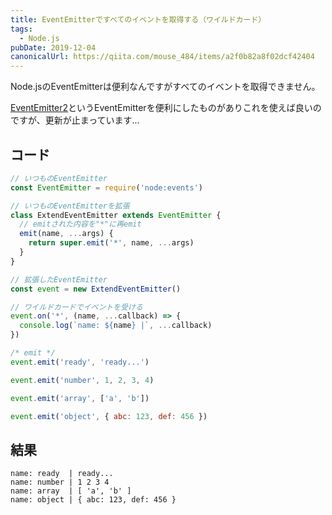 ```yaml
---
title: EventEmitterですべてのイベントを取得する（ワイルドカード）
tags:
  - Node.js
pubDate: 2019-12-04
canonicalUrl: https://qiita.com/mouse_484/items/a2f0b82a8f02dcf42404
---
```


Node.jsのEventEmitterは便利なんですがすべてのイベントを取得できません。

[EventEmitter2](https://github.com/EventEmitter2/EventEmitter2)というEventEmitterを便利にしたものがありこれを使えば良いのですが、更新が止まっています...

## コード

```js:index.js
// いつものEventEmitter
const EventEmitter = require('node:events')

// いつものEventEmitterを拡張
class ExtendEventEmitter extends EventEmitter {
  // emitされた内容を"*"に再emit
  emit(name, ...args) {
    return super.emit('*', name, ...args)
  }
}

// 拡張したEventEmitter
const event = new ExtendEventEmitter()

// ワイルドカードでイベントを受ける
event.on('*', (name, ...callback) => {
  console.log(`name: ${name} |`, ...callback)
})

/* emit */
event.emit('ready', 'ready...')

event.emit('number', 1, 2, 3, 4)

event.emit('array', ['a', 'b'])

event.emit('object', { abc: 123, def: 456 })
```

## 結果

```
name: ready  | ready...
name: number | 1 2 3 4
name: array  | [ 'a', 'b' ]
name: object | { abc: 123, def: 456 }
```
